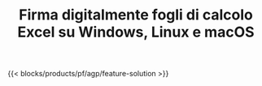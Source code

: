 ﻿---
title: Firma digitalmente fogli di calcolo Excel su Windows, Linux e macOS 
weight: 7730
url: /it/signature
description: App e API gratuite per gestire firme di immagini e testo su file XLS, XLSX e ODS
---
{{< blocks/products/pf/agp/feature-solution >}} 

